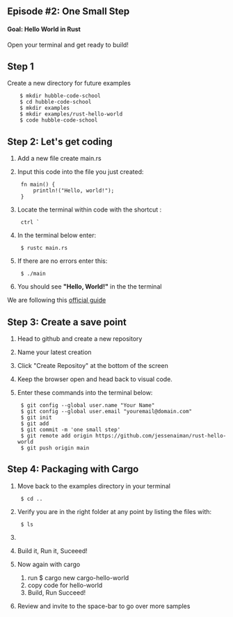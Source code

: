 ## Episode #2: One Small Step

#### Goal: Hello World in Rust

Open your terminal and get ready to build!



## Step 1

Create a new directory for future examples

        $ mkdir hubble-code-school
        $ cd hubble-code-school
        $ mkdir examples
        $ mkdir examples/rust-hello-world
        $ code hubble-code-school



## Step 2: Let's get coding

1. Add a new file create main.rs 
2. Input this code into the file you just created:

        fn main() {
            println!("Hello, world!");
        }
3. Locate the terminal within code with the shortcut : 

        ctrl ` 

4. In the terminal below enter:

        $ rustc main.rs

5. If there are no errors enter this:

        $ ./main

6. You should see **"Hello, World!"** in the the terminal

We are following this [official guide](https://doc.rust-lang.org/book/ch01-02-hello-world.html)



## Step 3: Create a save point

1. Head to github and create a new repository
2. Name your latest creation 
3. Click "Create Repositoy" at the bottom of the screen
4. Keep the browser open and head back to visual code.
5. Enter these commands into the terminal below:

        $ git config --global user.name "Your Name"
        $ git config --global user.email "youremail@domain.com"
        $ git init
        $ git add
        $ git commit -m 'one small step'
        $ git remote add origin https://github.com/jessenaiman/rust-hello-world
        $ git push origin main



## Step 4: Packaging with Cargo

1. Move back to the examples directory in your terminal

        $ cd ..

2. Verify you are in the right folder at any point by listing the files with:

        $ ls

3. 
5. Build it, Run it, Suceeed!
6. Now again with cargo
    1. run  $ cargo new cargo-hello-world
    2. copy code for hello-world
    3. Build, Run Succeed!
7. Review and invite to the space-bar to go over more samples
